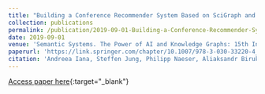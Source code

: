 ```yaml
---
title: "Building a Conference Recommender System Based on SciGraph and WikiCFP"
collection: publications
permalink: /publication/2019-09-01-Building-a-Conference-Recommender-System-Based-on-SciGraph-and-WikiCFP
date: 2019-09-01
venue: 'Semantic Systems. The Power of AI and Knowledge Graphs: 15th International Conference, SEMANTiCS 2019, Karlsruhe, Germany, September 9–12, 2019, Proceedings 15'
paperurl: 'https://link.springer.com/chapter/10.1007/978-3-030-33220-4_9'
citation: 'Andreea Iana, Steffen Jung, Philipp Naeser, Aliaksandr Birukou, Sven Hertling, and Heiko Paulheim, &quot;Building a Conference Recommender System Based on SciGraph and WikiCFP.&quot; In Semantic Systems. The Power of AI and Knowledge Graphs: 15th International Conference, SEMANTiCS 2019, Karlsruhe, Germany, September 9–12, 2019, Proceedings 15, pp. 117-123. Springer International Publishing, 2019.'
---
```

[Access paper here](https://link.springer.com/chapter/10.1007/978-3-030-33220-4_9){:target="_blank"}
